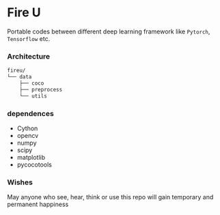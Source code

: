# Fire U
Portable codes between different deep learning framework like `Pytorch`, `Tensorflow` etc.


### Architecture
```sh
fireu/
└── data
    ├── coco
    ├── preprocess
    └── utils
```


### dependences
+ Cython
+ opencv
+ numpy
+ scipy
+ matplotlib
+ pycocotools

### Wishes
May anyone who see, hear, think or use this repo will gain temporary and permanent happiness